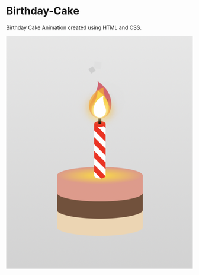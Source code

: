 # Birthday-Cake

Birthday Cake Animation created using HTML and CSS.

![Birthday_Cake.png](Birthday_Cake.png)
